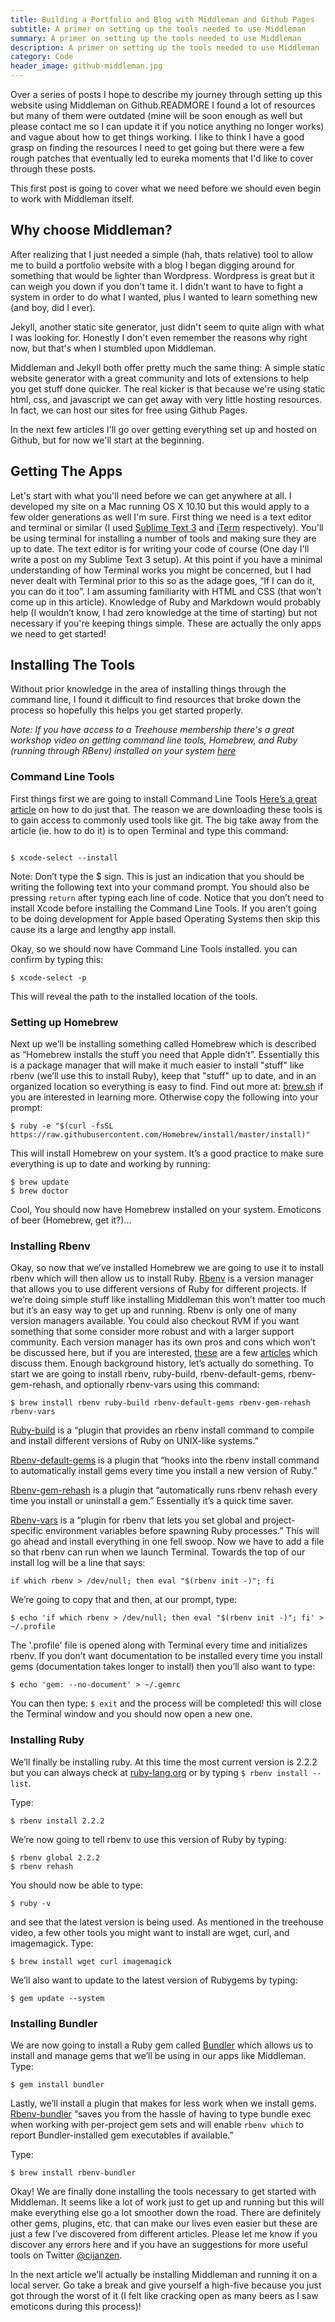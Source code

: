 ```yaml
---
title: Building a Portfolio and Blog with Middleman and Github Pages
subtitle: A primer on setting up the tools needed to use Middleman
summary: A primer on setting up the tools needed to use Middleman
description: A primer on setting up the tools needed to use Middleman
category: Code
header_image: github-middleman.jpg
---
```


Over a series of posts I hope to describe my journey through setting up this website using Middleman on Github.READMORE I found a lot of resources but many of them were outdated (mine will be soon enough as well but please contact me so I can update it if you notice anything no longer works) and vague about how to get things working. I like to think I have a good grasp on finding the resources I need to get going but there were a few rough patches that eventually led to eureka moments that I'd like to cover through these posts.

This first post is going to cover what we need before we should even begin to work with Middleman itself.

## Why choose Middleman?
After realizing that I just needed a simple (hah, thats relative) tool to allow me to build a portfolio website with a blog I began digging around for something that would be lighter than Wordpress. Wordpress is great but it can weigh you down if you don't tame it. I didn't want to have to fight a system in order to do what I wanted, plus I wanted to learn something new (and boy, did I ever).

Jekyll, another static site generator, just didn't seem to quite align with what I was looking for. Honestly I don't even remember the reasons why right now, but that's when I stumbled upon Middleman.

Middleman and Jekyll both offer pretty much the same thing: A simple static website generator with a great community and lots of extensions to help you get stuff done quicker.
The real kicker is that because we're using static html, css, and javascript we can get away with very little hosting resources. In fact, we can host our sites for free using Github Pages. 

In the next few articles I'll go over getting everything set up and hosted on Github, but for now we'll start at the beginning.

## Getting The Apps
Let's start with what you'll need before we can get anywhere at all. 
I developed my site on a Mac running OS X 10.10 but this would apply to a few older generations as well I'm sure.
First thing we need is a text editor and terminal or similar (I used [Sublime Text 3](http://www.sublimetext.com) and [iTerm](https://www.iterm2.com) respectively).
You'll be using terminal for installing a number of tools and making sure they are up to date. The text editor is for writing your code of course (One day I'll write a post on my Sublime Text 3 setup). 
At this point if you have a minimal understanding of how Terminal works you might be concerned, but I had never dealt with Terminal prior to this so as the adage goes, “If I can do it, you can do it too”. I am assuming familiarity with HTML and CSS (that won’t come up in this article). Knowledge of Ruby and Markdown would probably help (I wouldn’t know, I had zero knowledge at the time of starting) but not necessary if you're keeping things simple. 
These are actually the only apps we need to get started!

## Installing The Tools
Without prior knowledge in the area of installing things through the command line, I found it difficult to find resources that broke down the process so hopefully this helps you get started properly. 

*Note: If you have access to a Treehouse membership there's a great workshop video on getting command line tools, Homebrew, and Ruby (running through RBenv) installed on your system [here](https://teamtreehouse.com/library/installing-a-ruby-on-rails-development-environment-in-os-x)*


### Command Line Tools
First things first we are going to install Command Line Tools
[Here’s a great article](http://railsapps.github.io/xcode-command-line-tools.html) on how to do just that.
The reason we are downloading these tools is to gain access to commonly used tools like git.
The big take away from the article (ie. how to do it) is to open Terminal and type this command:

<pre><code class="language-bash">
$ xcode-select --install
</code></pre>

Note: Don’t type the $ sign. This is just an indication that you should be writing the following text into your command prompt. You should also be pressing `return` after typing each line of code.
Notice that you don’t need to install Xcode before installing the Command Line Tools. If you aren’t going to be doing development for Apple based Operating Systems then skip this cause its a large and lengthy app install.

Okay, so we should now have Command Line Tools installed. you can confirm by typing this:

```{.language-bash}
$ xcode-select -p
```

This will reveal the path to the installed location of the tools.

### Setting up Homebrew
Next up we’ll be installing something called Homebrew which is described as “Homebrew installs the stuff you need that Apple didn’t”. Essentially this is a package manager that will make it much easier to install "stuff" like rbenv (we’ll use this to install Ruby), keep that "stuff" up to date, and in an organized location so everything is easy to find.
Find out more at: [brew.sh](http://www.brew.sh) if you are interested in learning more. Otherwise copy the following into your prompt:

```{.language-bash}
$ ruby -e "$(curl -fsSL https://raw.githubusercontent.com/Homebrew/install/master/install)"
```

This will install Homebrew on your system. It’s a good practice to make sure everything is up to date and working by running:

```{.language-bash}
$ brew update
$ brew doctor
```

Cool, You should now have Homebrew installed on your system. Emoticons of beer (Homebrew, get it?)...

### Installing Rbenv
Okay, so now that we’ve installed Homebrew we are going to use it to install rbenv which will then allow us to install Ruby. 
[Rbenv](https://github.com/sstephenson/rbenv) is a version manager that allows you to use different versions of Ruby for different projects. If we’re doing simple stuff like installing Middleman this won’t matter too much but it’s an easy way to get up and running. 
Rbenv is only one of many version managers available. You could also checkout RVM if you want something that some consider more robust and with a larger support community. Each version manager has its own pros and cons which won’t be discussed here, but if you are interested, [these](http://albertogrespan.com/blog/installing-ruby-the-right-way-on-os-x-using-rbenv/) are a few [articles](https://robots.thoughtbot.com/using-rbenv-to-manage-rubies-and-gems) which discuss them.
Enough background history, let’s actually do something.
To start we are going to install rbenv, ruby-build, rbenv-default-gems, rbenv-gem-rehash, and optionally rbenv-vars using this command:

```{.language-bash}
$ brew install rbenv ruby-build rbenv-default-gems rbenv-gem-rehash rbenv-vars
```

[Ruby-build](https://github.com/sstephenson/ruby-build) is a “plugin that provides an rbenv install command to compile and install different versions of Ruby on UNIX-like systems.”

[Rbenv-default-gems](https://github.com/sstephenson/rbenv-default-gems) is a plugin that “hooks into the rbenv install command to automatically install gems every time you install a new version of Ruby.”

[Rbenv-gem-rehash](https://github.com/sstephenson/rbenv-gem-rehash) is a plugin that “automatically runs rbenv rehash every time you install or uninstall a gem.” Essentially it’s a quick time saver.

[Rbenv-vars](https://github.com/sstephenson/rbenv-vars) is a “plugin for rbenv that lets you set global and project-specific environment variables before spawning Ruby processes.”
This will go ahead and install everything in one fell swoop.
Now we have to add a file so that rbenv can run when we launch Terminal. Towards the top of our install log will be a line that says:

```{.language-bash}
if which rbenv > /dev/null; then eval "$(rbenv init -)"; fi
```

We’re going to copy that and then, at our prompt, type:

```{.language-bash}
$ echo 'if which rbenv > /dev/null; then eval "$(rbenv init -)"; fi' > ~/.profile
```

The '.profile' file is opened along with Terminal every time and initializes rbenv.
If you don’t want documentation to be installed every time you install gems (documentation takes longer to install) then you’ll also want to type:

```{.language-bash}
$ echo 'gem: --no-document' > ~/.gemrc
```

You can then type: `$ exit` and the process will be completed! this will close the Terminal window and you should now open a new one.

### Installing Ruby
We’ll finally be installing ruby. At this time the most current version is 2.2.2 but you can always check at [ruby-lang.org](http://www.ruby-lang.org) or by typing `$ rbenv install --list`.

Type:

```{.language-bash}
$ rbenv install 2.2.2
```

We’re now going to tell rbenv to use this version of Ruby by typing: 

```{.language-bash}
$ rbenv global 2.2.2
$ rbenv rehash
```

You should now be able to type: 

```{.language-bash}
$ ruby -v 
```

and see that the latest version is being used.
As mentioned in the treehouse video, a few other tools you might want to install are wget, curl, and imagemagick.
Type: 

```{.language-bash}
$ brew install wget curl imagemagick
```

We’ll also want to update to the latest version of Rubygems by typing: 

```{.language-bash}
$ gem update --system
```

### Installing Bundler
We are now going to install a Ruby gem called [Bundler](http://bundler.io) which allows us to install and manage gems that we’ll be using in our apps like Middleman.
Type: 

```{.language-bash}
$ gem install bundler
```

Lastly, we’ll install a plugin that makes for less work when we install gems. [Rbenv-bundler](https://github.com/carsomyr/rbenv-bundler) “saves you from the hassle of having to type bundle exec when working with per-project gem sets and will enable `rbenv which` to report Bundler-installed gem executables if available.”

Type: 

```{.language-bash}
$ brew install rbenv-bundler
```

Okay! We are finally done installing the tools necessary to get started with Middleman. It seems like a lot of work just to get up and running but this will make everything else go a lot smoother down the road. There are definitely other gems, plugins, etc. that can make our lives even easier but these are just a few I’ve discovered from different articles.
Please let me know if you discover any errors here and if you have an suggestions for more useful tools on Twitter [@cijanzen](https://twitter.com/cijanzen).

In the next article we’ll actually be installing Middleman and running it on a local server. Go take a break and give yourself a high-five because you just got through the worst of it (I felt like cracking open as many beers as I saw emoticons during this process)!